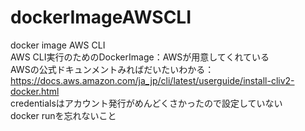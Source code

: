 # dockerImageAWSCLI
docker image AWS CLI<br>
AWS CLI実行のためのDockerImage：AWSが用意してくれている<br>
AWSの公式ドキュンメントみればだいたいわかる：https://docs.aws.amazon.com/ja_jp/cli/latest/userguide/install-cliv2-docker.html<br>
credentialsはアカウント発行がめんどくさかったので設定していない<br>
docker runを忘れないこと
